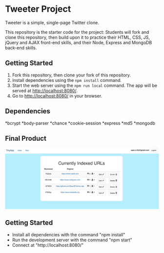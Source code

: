 # Tweeter Project

Tweeter is a simple, single-page Twitter clone.

This repository is the starter code for the project: Students will fork and clone this repository, then build upon it to practice their HTML, CSS, JS, jQuery and AJAX front-end skills, and their Node, Express and MongoDB back-end skills.

## Getting Started

1. Fork this repository, then clone your fork of this repository.
2. Install dependencies using the `npm install` command.
3. Start the web server using the `npm run local` command. The app will be served at <http://localhost:8080/>.
4. Go to <http://localhost:8080/> in your browser.

## Dependencies
*bcrypt
*body-parser
*chance
*cookie-session
*express
*md5
*mongodb


## Final Product
![index](https://github.com/SeanSFitz/tiny-app/blob/master/Screen%20Shot%202017-06-09%20at%202.49.55%20PM.png "Index")





## Getting Started
* Install all dependencies with the command "npm install"
* Run the development server with the command "npm start"
* Connect at "http://localhost:8080/"
